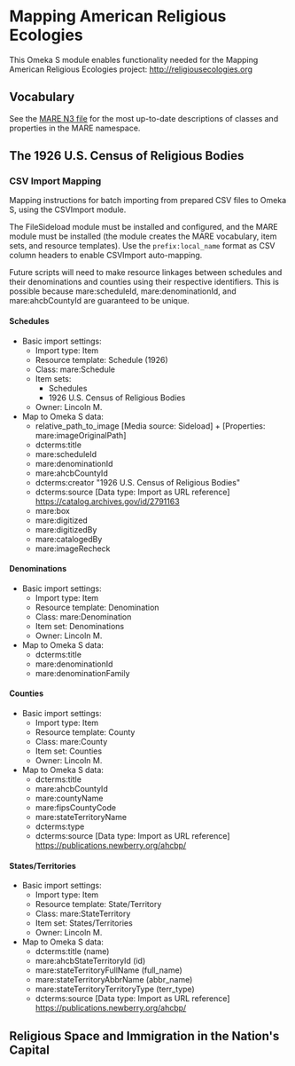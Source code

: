 # Mapping American Religious Ecologies

This Omeka S module enables functionality needed for the Mapping American
Religious Ecologies project: http://religiousecologies.org

## Vocabulary

See the [MARE N3 file](https://github.com/chnm/Mare-module/blob/master/vocabs/mare.n3)
for the most up-to-date descriptions of classes and properties in the MARE
namespace.

## The 1926 U.S. Census of Religious Bodies

### CSV Import Mapping

Mapping instructions for batch importing from prepared CSV files to Omeka S,
using the CSVImport module.

The FileSideload module must be installed and configured, and the MARE module
must be installed (the module creates the MARE vocabulary, item sets, and
resource templates). Use the `prefix:local_name` format as CSV column headers to
enable CSVImport auto-mapping.

Future scripts will need to make resource linkages between schedules and their
denominations and counties using their respective identifiers. This is possible
because mare:scheduleId, mare:denominationId, and mare:ahcbCountyId are
guaranteed to be unique.

#### Schedules
- Basic import settings:
  - Import type: Item
  - Resource template: Schedule (1926)
  - Class: mare:Schedule
  - Item sets:
    - Schedules
    - 1926 U.S. Census of Religious Bodies
  - Owner: Lincoln M.
- Map to Omeka S data:
  - relative_path_to_image [Media source: Sideload] + [Properties: mare:imageOriginalPath]
  - dcterms:title
  - mare:scheduleId
  - mare:denominationId
  - mare:ahcbCountyId
  - dcterms:creator "1926 U.S. Census of Religious Bodies"
  - dcterms:source [Data type: Import as URL reference] https://catalog.archives.gov/id/2791163
  - mare:box
  - mare:digitized
  - mare:digitizedBy
  - mare:catalogedBy
  - mare:imageRecheck

#### Denominations
- Basic import settings:
  - Import type: Item
  - Resource template: Denomination
  - Class: mare:Denomination
  - Item set: Denominations
  - Owner: Lincoln M.
- Map to Omeka S data:
  - dcterms:title
  - mare:denominationId
  - mare:denominationFamily

#### Counties
- Basic import settings:
  - Import type: Item
  - Resource template: County
  - Class: mare:County
  - Item set: Counties
  - Owner: Lincoln M.
- Map to Omeka S data:
  - dcterms:title
  - mare:ahcbCountyId
  - mare:countyName
  - mare:fipsCountyCode
  - mare:stateTerritoryName
  - dcterms:type
  - dcterms:source [Data type: Import as URL reference] https://publications.newberry.org/ahcbp/

#### States/Territories
- Basic import settings:
  - Import type: Item
  - Resource template: State/Territory
  - Class: mare:StateTerritory
  - Item set: States/Territories
  - Owner: Lincoln M.
- Map to Omeka S data:
  - dcterms:title (name)
  - mare:ahcbStateTerritoryId (id)
  - mare:stateTerritoryFullName (full_name)
  - mare:stateTerritoryAbbrName (abbr_name)
  - mare:stateTerritoryTerritoryType (terr_type)
  - dcterms:source [Data type: Import as URL reference] https://publications.newberry.org/ahcbp/

## Religious Space and Immigration in the Nation's Capital
